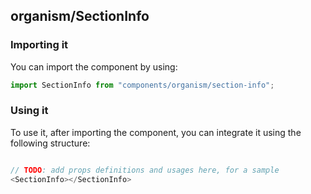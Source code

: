 ## organism/SectionInfo

<!-- TODO: add a description here! -->

### Importing it

You can import the component by using:

```js
import SectionInfo from "components/organism/section-info";
```

### Using it

To use it, after importing the component, you can integrate it using the following structure:

```js

// TODO: add props definitions and usages here, for a sample
<SectionInfo></SectionInfo>

```